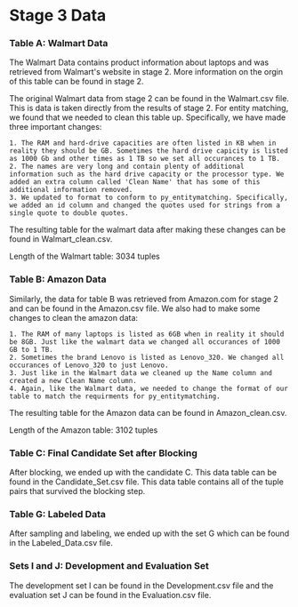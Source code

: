 # Stage 3 Data

### Table A: Walmart Data
The Walmart Data contains product information about laptops and was retrieved from Walmart's website in stage 2. More information on the orgin of this table can be found in stage 2.

The original Walmart data from stage 2 can be found in the Walmart.csv file. This is data is taken directly from the results of stage 2. For entity matching, we found that we needed to clean this table up. Specifically, we have made three important changes:

    1. The RAM and hard-drive capacities are often listed in KB when in reality they should be GB. Sometimes the hard drive capicity is listed as 1000 Gb and other times as 1 TB so we set all occurances to 1 TB.
    2. The names are very long and contain plenty of additional information such as the hard drive capacity or the processor type. We added an extra column called 'Clean Name' that has some of this additional information removed.
    3. We updated to format to conform to py_entitymatching. Specifically, we added an id column and changed the quotes used for strings from a single quote to double quotes.

The resulting table for the walmart data after making these changes can be found in Walmart_clean.csv.

Length of the Walmart table: 3034 tuples

### Table B: Amazon Data
Similarly, the data for table B was retrieved from Amazon.com for stage 2 and can be found in the Amazon.csv file. We also had to make some changes to clean the amazon data:

    1. The RAM of many laptops is listed as 6GB when in reality it should be 8GB. Just like the walmart data we changed all occurances of 1000 GB to 1 TB.
    2. Sometimes the brand Lenovo is listed as Lenovo_320. We changed all occurances of Lenovo_320 to just Lenovo.
    3. Just like in the Walmart data we cleaned up the Name column and created a new Clean Name column.
    4. Again, like the Walmart data, we needed to change the format of our table to match the requirments for py_entitymatching.

The resulting table for the Amazon data can be found in Amazon_clean.csv.

Length of the Amazon table: 3102 tuples

### Table C: Final Candidate Set after Blocking

After blocking, we ended up with the candidate C. This data table can be found in the Candidate_Set.csv file. This data table contains all of the tuple pairs that survived the blocking step.

### Table G: Labeled Data

After sampling and labeling, we ended up with the set G which can be found in the Labeled_Data.csv file.

### Sets I and J: Development and Evaluation Set

The development set I can be found in the Development.csv file and the evaluation set J can be found in the Evaluation.csv file.

